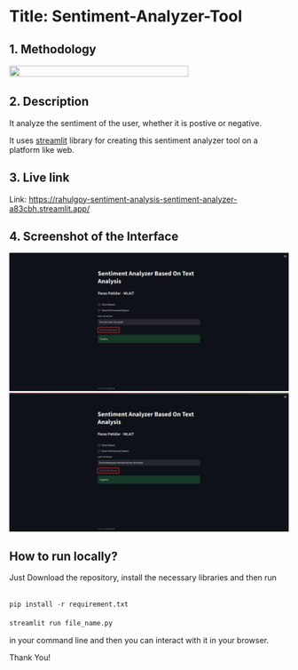 # **Title: Sentiment-Analyzer-Tool**


## **1. Methodology**
<img src="https://labelyourdata.com/img/article-illustrations/neural_network_model_light.png" width="80%" height="80%">


## **2. Description**
 It analyze the sentiment of the user, whether it is postive or negative.
 
 It uses [streamlit](https://streamlit.io) library for creating this sentiment analyzer tool on a platform like web.

## **3. Live link**
Link: https://rahulgoy-sentiment-analysis-sentiment-analyzer-a83cbh.streamlit.app/


## **4. Screenshot of the Interface**
 <img src="https://github.com/rahulgoy/sentiment_analysis/blob/master/pos.png">
 
  <img src="https://github.com/rahulgoy/sentiment_analysis/blob/master/neg.png">
 
## **How to run locally?**
 
Just Download the repository, install the necessary libraries and then run
 ```python

pip install -r requirement.txt

streamlit run file_name.py
```
in your command line and then you can interact with it in your browser.

Thank You!
